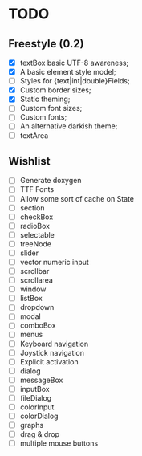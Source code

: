 TODO
====

Freestyle (0.2)
---------------

- [x] textBox basic UTF-8 awareness;
- [x] A basic element style model;
- [ ] Styles for {text|int|double}Fields;
- [x] Custom border sizes;
- [x] Static theming;
- [ ] Custom font sizes;
- [ ] Custom fonts;
- [ ] An alternative darkish theme;
- [ ] textArea

Wishlist
--------

- [ ] Generate doxygen
- [ ] TTF Fonts
- [ ] Allow some sort of cache on State
- [ ] section
- [ ] checkBox
- [ ] radioBox
- [ ] selectable
- [ ] treeNode
- [ ] slider
- [ ] vector numeric input
- [ ] scrollbar
- [ ] scrollarea
- [ ] window
- [ ] listBox
- [ ] dropdown
- [ ] modal
- [ ] comboBox
- [ ] menus
- [ ] Keyboard navigation
- [ ] Joystick navigation
- [ ] Explicit activation
- [ ] dialog
- [ ] messageBox
- [ ] inputBox
- [ ] fileDialog
- [ ] colorInput
- [ ] colorDialog
- [ ] graphs
- [ ] drag & drop
- [ ] multiple mouse buttons
